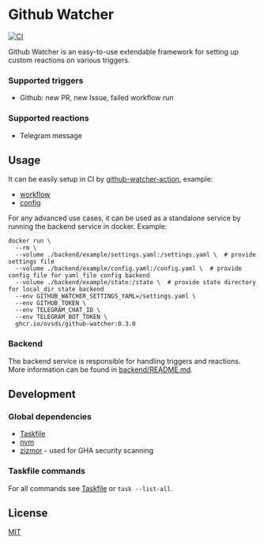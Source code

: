 # Github Watcher

[![CI](https://github.com/ovsds/github-watcher/workflows/Check%20PR/badge.svg)](https://github.com/ovsds/github-watcher/actions?query=workflow%3A%22%22Check+PR%22%22)

Github Watcher is an easy-to-use extendable framework for setting up custom reactions on various triggers.

### Supported triggers

- Github: new PR, new Issue, failed workflow run

### Supported reactions

- Telegram message

## Usage

It can be easily setup in CI by [github-watcher-action](https://github.com/ovsds/github-watcher-action), example:

- [workflow](.github/workflows/github-watcher.yaml)
- [config](.github/github-watcher-config.yaml)

For any advanced use cases, it can be used as a standalone service by running the backend service in docker. Example:

```shell
docker run \
  --rm \
  --volume ./backend/example/settings.yaml:/settings.yaml \  # provide settings file
  --volume ./backend/example/config.yaml:/config.yaml \  # provide config file for yaml_file config backend
  --volume ./backend/example/state:/state \  # provide state directory for local_dir state backend
  --env GITHUB_WATCHER_SETTINGS_YAML=/settings.yaml \
  --env GITHUB_TOKEN \
  --env TELEGRAM_CHAT_ID \
  --env TELEGRAM_BOT_TOKEN \
  ghcr.io/ovsds/github-watcher:0.3.0
```

### Backend

The backend service is responsible for handling triggers and reactions.
More information can be found in [backend/README.md](backend/README.md).

## Development

### Global dependencies

- [Taskfile](https://taskfile.dev/installation/)
- [nvm](https://github.com/nvm-sh/nvm?tab=readme-ov-file#install--update-script)
- [zizmor](https://woodruffw.github.io/zizmor/installation/) - used for GHA security scanning

### Taskfile commands

For all commands see [Taskfile](Taskfile.yaml) or `task --list-all`.

## License

[MIT](LICENSE)
